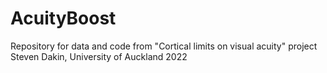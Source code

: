 # AcuityBoost
Repository for data and code from "Cortical limits on visual acuity" project 
Steven Dakin, University of Auckland 2022
